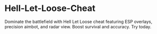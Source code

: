 # Hell-Let-Loose-Cheat
Dominate the battlefield with Hell Let Loose cheat featuring ESP overlays, precision aimbot, and radar view. Boost survival and accuracy. Try today.
